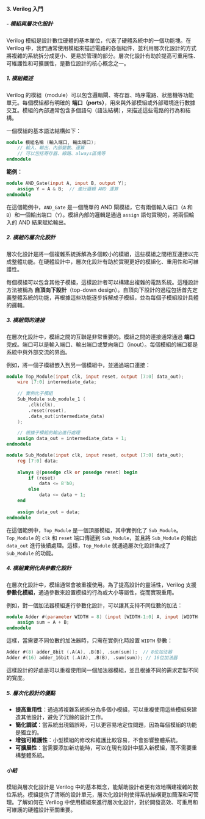#### 3. **Verilog 入門**  
##### - 模組與層次化設計

Verilog 模組是設計數位硬體的基本單位，代表了硬體系統中的一個功能塊。在 Verilog 中，我們通常使用模組來描述電路的各個組件，並利用層次化設計的方式將複雜的系統拆分成更小、更易於管理的部分。層次化設計有助於提高可重用性、可維護性和可擴展性，是數位設計的核心概念之一。

##### 1. **模組概述**

Verilog 的模組（module）可以包含邏輯閘、寄存器、時序電路、狀態機等功能單元。每個模組都有明確的 **端口（ports）**，用來與外部模組或外部環境進行數據交互。模組的內部通常包含多個語句（語法結構），來描述這些電路的行為和結構。

一個模組的基本語法結構如下：

```verilog
module 模組名稱 (輸入端口, 輸出端口);
    // 輸入、輸出、內部變數、運算
    // 可以包括寄存器、線路、always區塊等
endmodule
```

**範例：**

```verilog
module AND_Gate(input A, input B, output Y);
    assign Y = A & B;  // 進行邏輯 AND 運算
endmodule
```

在這個範例中，`AND_Gate` 是一個簡單的 AND 閘模組，它有兩個輸入端口（`A` 和 `B`）和一個輸出端口（`Y`）。模組內部的邏輯是通過 `assign` 語句實現的，將兩個輸入的 AND 結果賦給輸出。

##### 2. **模組的層次化設計**

層次化設計是將一個複雜系統拆解為多個較小的模組，這些模組之間相互連接以完成整體功能。在硬體設計中，層次化設計有助於實現更好的模組化、重用性和可維護性。

每個模組可以包含其他子模組，這樣設計者可以構建出複雜的電路系統。這種設計方法被稱為 **自頂向下設計**（top-down design）。自頂向下設計的過程包括首先定義整體系統的功能，再根據這些功能逐步拆解成子模組，並為每個子模組設計具體的邏輯。

##### 3. **模組間的連接**

在層次化設計中，模組之間的互聯是非常重要的。模組之間的連接通常通過 **端口** 完成。端口可以是輸入端口、輸出端口或雙向端口（inout）。每個模組的端口都是系統中與外部交流的界面。

例如，將一個子模組嵌入到另一個模組中，並通過端口連接：

```verilog
module Top_Module(input clk, input reset, output [7:0] data_out);
    wire [7:0] intermediate_data;
    
    // 實例化子模組
    Sub_Module sub_module_1 (
        .clk(clk),
        .reset(reset),
        .data_out(intermediate_data)
    );

    // 根據子模組的輸出進行處理
    assign data_out = intermediate_data + 1;
endmodule

module Sub_Module(input clk, input reset, output [7:0] data_out);
    reg [7:0] data;
    
    always @(posedge clk or posedge reset) begin
        if (reset)
            data <= 8'b0;
        else
            data <= data + 1;
    end
    
    assign data_out = data;
endmodule
```

在這個範例中，`Top_Module` 是一個頂層模組，其中實例化了 `Sub_Module`。`Top_Module` 的 `clk` 和 `reset` 端口傳遞到 `Sub_Module`，並且將 `Sub_Module` 的輸出 `data_out` 進行後續處理。這樣，`Top_Module` 就通過層次化設計集成了 `Sub_Module` 的功能。

##### 4. **模組實例化與參數化設計**

在層次化設計中，模組通常會被重複使用。為了提高設計的靈活性，Verilog 支援 **參數化模組**，通過參數來設置模組的行為或大小等屬性，從而實現重用。

例如，對一個加法器模組進行參數化設計，可以讓其支持不同位數的加法：

```verilog
module Adder #(parameter WIDTH = 8) (input [WIDTH-1:0] A, input [WIDTH-1:0] B, output [WIDTH-1:0] sum);
    assign sum = A + B;
endmodule
```

這樣，當需要不同位數的加法器時，只需在實例化時設置 `WIDTH` 參數：

```verilog
Adder #(8) adder_8bit (.A(A), .B(B), .sum(sum));  // 8位加法器
Adder #(16) adder_16bit (.A(A), .B(B), .sum(sum)); // 16位加法器
```

這樣設計的好處是可以重複使用同一個加法器模組，並且根據不同的需求定製不同的寬度。

##### 5. **層次化設計的優點**

- **提高重用性**：通過將複雜系統拆分為多個小模組，可以重複使用這些模組來建造其他設計，避免了冗餘的設計工作。
- **簡化調試**：當系統出現錯誤時，可以更容易地定位問題，因為每個模組的功能是獨立的。
- **增強可維護性**：小型模組的修改和維護比較容易，不會影響整體系統。
- **可擴展性**：當需要添加新功能時，可以在現有設計中插入新模組，而不需要重構整體系統。

##### 小結

模組與層次化設計是 Verilog 中的基本概念，能幫助設計者更有效地構建複雜的數位系統。模組提供了清晰的設計單元，層次化設計則使得系統結構更加簡潔和可管理。了解如何在 Verilog 中使用模組來進行層次化設計，對於開發高效、可重用和可維護的硬體設計至關重要。